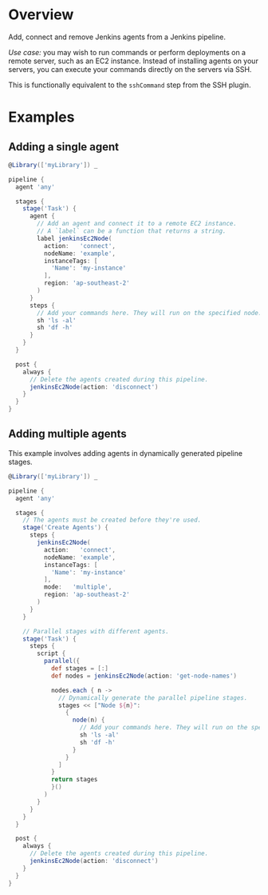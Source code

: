 # Overview
Add, connect and remove Jenkins agents from a Jenkins pipeline.

*Use case:* you may wish to run commands or perform deployments on a remote server, such as an EC2 instance. Instead of installing agents on your servers, you can execute your commands directly on the servers via SSH.

This is functionally equivalent to the `sshCommand` step from the SSH plugin.

# Examples

## Adding a single agent
```groovy
@Library(['myLibrary']) _

pipeline {
  agent 'any'

  stages {
    stage('Task') {
      agent {
        // Add an agent and connect it to a remote EC2 instance.
        // A `label` can be a function that returns a string.
        label jenkinsEc2Node(
          action:   'connect',
          nodeName: 'example',
          instanceTags: [
            'Name': 'my-instance'
          ],
          region: 'ap-southeast-2'
        )
      }
      steps {
        // Add your commands here. They will run on the specified node.
        sh 'ls -al'
        sh 'df -h'
      }
    }
  }

  post {
    always {
      // Delete the agents created during this pipeline.
      jenkinsEc2Node(action: 'disconnect')
    }
  }
}
```

## Adding multiple agents
This example involves adding agents in dynamically generated pipeline stages.

```groovy
@Library(['myLibrary']) _

pipeline {
  agent 'any'

  stages {
    // The agents must be created before they're used.
    stage('Create Agents') {
      steps {
        jenkinsEc2Node(
          action:   'connect',
          nodeName: 'example',
          instanceTags: [
            'Name': 'my-instance'
          ],
          mode:   'multiple',
          region: 'ap-southeast-2'
        )
      }
    }

    // Parallel stages with different agents.
    stage('Task') {
      steps {
        script {
          parallel({
            def stages = [:]
            def nodes = jenkinsEc2Node(action: 'get-node-names')

            nodes.each { n ->
              // Dynamically generate the parallel pipeline stages.
              stages << ["Node ${n}":
                {
                  node(n) {
                    // Add your commands here. They will run on the specified node.
                    sh 'ls -al'
                    sh 'df -h'
                  }
                }
              ]
            }
            return stages
            }()
          )
        }
      }
    }
  }

  post {
    always {
      // Delete the agents created during this pipeline.
      jenkinsEc2Node(action: 'disconnect')
    }
  }
}

```